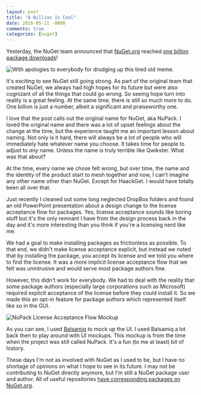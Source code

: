 ```yaml
---
layout: post
title: "A Billion Is Cool"
date: 2016-05-11 -0800
comments: true
categories: [nuget]
---
```


Yesterday, the NuGet team announced that [NuGet.org](https://nuget.org/) reached [one billion package downloads](http://blog.nuget.org/20160510/The-1st-Billion.1.html)!

![With apologies to everybody for drudging up this tired old meme.](https://cloud.githubusercontent.com/assets/19977/15195972/16db77ae-177f-11e6-8837-9819e8047f15.png)

It's exciting to see NuGet still going strong. As part of the original team that created NuGet, we always had high hopes for its future but were also cognizant of all the things that could go wrong. So seeing hope turn into reality is a great feeling. At the same time, there is still so much more to do. One billion is just a number, albeit a significant and praiseworthy one.

I love that the post calls out the original name for NuGet, aka NuPack. I loved the original name and there was a lot of upset feelings about the change at the time, but the experience taught me an important lesson about naming. Not only is it hard, there will always be a lot of people who will immediately hate whatever name you choose. It takes time for people to adjust to _any_ name. Unless the name is truly terrible like Qwikster. What was that about?

At the time, every name we chose felt wrong, but over time, the name and the identity of the product start to mesh together and now, I can't imagine any other name other than NuGet. Except for HaackGet. I would have totally been all over that.

Just recently I cleaned out some long neglected DropBox folders and found an old PowerPoint presentation about a design change to the license acceptance flow for packages. Yes, license acceptance sounds like boring stuff but it's the only remnant I have from the design process back in the day and it's more interesting than you think if you're a licensing nerd like me.

We had a goal to make installing packages as frictionless as possible. To that end, we didn't make license acceptance explicit, but instead we noted that by installing the package, you accept its license and we told you where to find the license. It was a more implicit license acceptance flow that we felt was unintrusive and would serve most package authors fine.

However, this didn't work for everybody. We had to deal with the reality that some package authors (especially large corporations such as Microsoft) required explicit acceptance of the license before they could install it. So we made this an opt-in feature for package authors which represented itself like so in the GUI.

![NuPack License Acceptance Flow Mockup](https://cloud.githubusercontent.com/assets/19977/15196311/8d4f4ee6-1780-11e6-9240-0b476effaca9.png)

As you can see, I used [Balsamiq](https://balsamiq.com/) to mock up the UI. I used Balsamiq a lot back then to play around with UI mockups. This mockup is from the time when the project was still called NuPack. It's a fun (to me at least) bit of history.

These days I'm not as involved with NuGet as I used to be, but I have no shortage of opinions on what I hope to see in its future. I may not be contributing to NuGet directly anymore, but I'm still a NuGet package user and author. All of useful repositories [have corresponding packages on NuGet.org](https://www.nuget.org/profiles/haacked).
